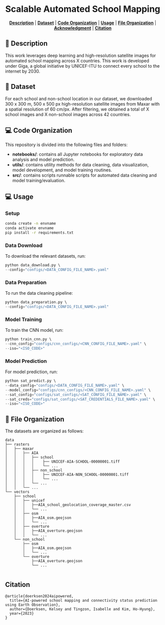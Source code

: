 <div align="center">

# Scalable Automated School Mapping 

<p>
<b><a href="#-description">Description</a></b>
|
<b><a href="#-dataset">Dataset</a></b>
|
<b><a href="#-code-organization">Code Organization</a></b>
|
<b><a href="#-usage">Usage</a></b>
|
<b><a href="#-file-organization">File Organization</a></b>
|
<b><a href="#acknowledgement">Acknowledgment</a></b>
|
<b><a href="#citation">Citation</a></b>
</p>

</div>

## 📜 Description
This work leverages deep learning and high-resolution satellite images for automated school mapping across X countries. This work is developed under Giga, a global initiative by UNICEF-ITU to connect every school to the internet by 2030.

## 📂 Dataset
For each school and non-school location in our dataset, we downloaded 300 x 300 m, 500 x 500 px high-resolution satellite images from Maxar with a spatial resolution of 60 cm/px. After filtering, we obtained a total of X school images and X non-school images across 42 countries.

## 💻 Code Organization 
This repository is divided into the following files and folders:
- **notebooks/**: contains all Jupyter notebooks for exploratory data analysis and model prediction.
- **utils/**: contains utility methods for data cleaning, data visualization, model development, and model training routines.
- **src/**: contains scripts runnable scripts for automated data cleaning and model training/evaluation.

## 💻 Usage

### Setup
```sh
conda create -n envname
conda activate envname
pip install -r requirements.txt
```

### Data Download 
To download the relevant datasets, run:
```s
python data_download.py \
--config="configs/<DATA_CONFIG_FILE_NAME>.yaml"
```

### Data Preparation
To run the data cleaning pipeline:
```s
python data_preparation.py \
--config="configs/<DATA_CONFIG_FILE_NAME>.yaml"
```

### Model Training
To train the CNN model, run:
```s
python train_cnn.py \
--cnn_config="configs/cnn_configs/<CNN_CONFIG_FILE_NAME>.yaml" \
--iso="<ISO_CODE>"
```

### Model Prediction
For model prediction, run:
```s
python sat_predict.py \
--data_config="configs/<DATA_CONFIG_FILE_NAME>.yaml" \
--model_config="configs/cnn_configs/<CNN_CONFIG_FILE_NAME>.yaml" \
--sat_config="configs/sat_configs/<SAT_CONFIG_FILE_NAME>.yaml" \
--sat_creds="configs/sat_configs/<SAT_CREDENTIALS_FILE_NAME>.yaml" \
--iso="<ISO_CODE>"
```

## 📂 File Organization 
The datasets are organized as follows:
```
data
├── rasters
│   ├── maxar
│   │   ├── AIA
│   │   │   ├── school
│   │   │   │    ├── UNICEF-AIA-SCHOOL-00000001.tiff
│   │   │   │    └── ...
│   │   │   ├── non_school
│   │   │   │    ├── UNICEF-AIA-NON_SCHOOL-00000001.tiff
│   │   │   │    └── ...
│   │   │   └── ...
│   │   └── ...
└── vectors
    ├── school
    │   ├── unicef
    │   │   ├──AIA_school_geolocation_coverage_master.csv
    │   │   └── ...
    │   ├── osm
    │   │   ├──AIA_osm.geojson
    │   │   └── ...
    │   ├── overture
    │   │   ├──AIA_overture.geojson
    │   │   └── ...
    └── non_school
        ├── osm
        │   ├──AIA_osm.geojson
        │   └── ...
        └── overture
            ├──AIA_overture.geojson
            └── ...
    
```

## Citation
```
@article{doerksen2024aipowered,
  title={AI-powered school mapping and connectivity status prediction using Earth Observation},
  author={Doerksen, Kelsey and Tingzon, Isabelle and Kim, Ho-Hyung},
  year={2023}
}
```

